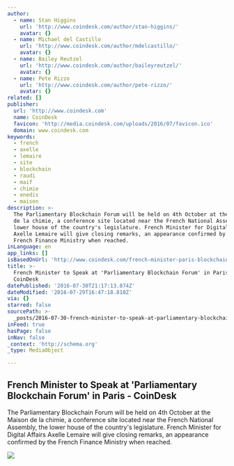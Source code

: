 ```yaml
---
author:
  - name: Stan Higgins
    url: 'http://www.coindesk.com/author/stan-higgins/'
    avatar: {}
  - name: Michael del Castillo
    url: 'http://www.coindesk.com/author/mdelcastillo/'
    avatar: {}
  - name: Bailey Reutzel
    url: 'http://www.coindesk.com/author/baileyreutzel/'
    avatar: {}
  - name: Pete Rizzo
    url: 'http://www.coindesk.com/author/pete-rizzo/'
    avatar: {}
related: []
publisher:
  url: 'http://www.coindesk.com'
  name: CoinDesk
  favicon: 'http://media.coindesk.com/uploads/2016/07/favicon.ico'
  domain: www.coindesk.com
keywords:
  - french
  - axelle
  - lemaire
  - site
  - blockchain
  - raudi
  - maif
  - chimie
  - enedis
  - maison
description: >-
  The Parliamentary Blockchain Forum will be held on 4th October at the Maison
  de la chimie, a conference site located near the French National Assembly, the
  lower house of the country's legislature. French Minister for Digital Affairs
  Axelle Lemaire will give closing remarks, an appearance confirmed by the
  French Finance Ministry when reached.
inLanguage: en
app_links: []
isBasedOnUrl: 'http://www.coindesk.com/french-minister-paris-blockchain-event/'
title: >-
  French Minister to Speak at 'Parliamentary Blockchain Forum' in Paris -
  CoinDesk
datePublished: '2016-07-30T21:17:13.874Z'
dateModified: '2016-07-29T16:47:18.810Z'
via: {}
starred: false
sourcePath: >-
  _posts/2016-07-30-french-minister-to-speak-at-parliamentary-blockchain-forum.md
inFeed: true
hasPage: false
inNav: false
_context: 'http://schema.org'
_type: MediaObject

---
```

<article style=""><h1>French Minister to Speak at 'Parliamentary Blockchain Forum' in Paris - CoinDesk</h1><p>The Parliamentary Blockchain Forum will be held on 4th October at the Maison de la chimie, a conference site located near the French National Assembly, the lower house of the country's legislature. French Minister for Digital Affairs Axelle Lemaire will give closing remarks, an appearance confirmed by the French Finance Ministry when reached.</p><img src="https://media.coindesk.com/uploads/2016/07/Screen-Shot-2016-07-29-at-12.17.18-PM-e1469809213864.png" /></article>